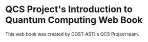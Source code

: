 # QCS Project's Introduction to Quantum Computing Web Book

This web book was created by DOST-ASTI's QCS Project team.

```{tableofcontents}
```
